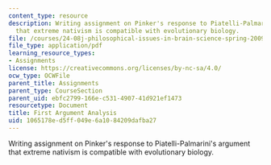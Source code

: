 ```yaml
---
content_type: resource
description: Writing assignment on Pinker's response to Piatelli-Palmarini's argument
  that extreme nativism is compatible with evolutionary biology.
file: /courses/24-08j-philosophical-issues-in-brain-science-spring-2009/1065178ed5ff049e6a1084209dafba27_MIT24_08JS09_assn01.pdf
file_type: application/pdf
learning_resource_types:
- Assignments
license: https://creativecommons.org/licenses/by-nc-sa/4.0/
ocw_type: OCWFile
parent_title: Assignments
parent_type: CourseSection
parent_uid: ebfc2799-166e-c531-4907-41d921ef1473
resourcetype: Document
title: First Argument Analysis
uid: 1065178e-d5ff-049e-6a10-84209dafba27
---
```

Writing assignment on Pinker's response to Piatelli-Palmarini's argument that extreme nativism is compatible with evolutionary biology.